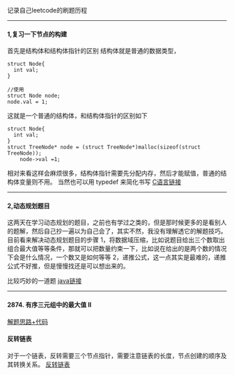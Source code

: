 记录自己leetcode的刷题历程

------
#### 1,复习一下节点的构建
首先是结构体和结构体指针的区别
结构体就是普通的数据类型，
```
struct Node{
  int val;
}

//使用
struct Node node;
node.val = 1;	
```

这就是一个普通的结构体，和结构体指针的区别如下
```
struct Node{
  int val;
}
struct TreeNode* node = (struct TreeNode*)malloc(sizeof(struct TreeNode));
	node->val =1;
```
相对来看这样会麻烦很多，结构体指针需要先分配内存，然后才能赋值，普通的结构体变量则不用。
当然也可以用  typedef  来简化书写
[C语言链接](https://github.com/iszhixiang/leetcode_solve/blob/main/%E8%8A%82%E7%82%B9%E4%BA%8C%E5%8F%89%E6%A0%91%E7%9A%84%E6%9E%84%E5%BB%BA.cpp)

--------------
#### 2,动态规划题目
这两天在学习动态规划的题目，之前也有学过之类的，但是那时候更多的是看别人的题解，然后自己抄一遍以为自己会了，其实不然，我没有理解透它的解题技巧。
目前看来解决动态规划题目的步骤
1，将数据域压缩，比如说题目给出三个数取出组合最大值等等条件，那就可以把数量约束一下，比如说在给出的是两个数的情况下会是什么情况，一个数又是如何等等
2，递推公式，这一点其实是最难的，递推公式不好推，但是慢慢找还是可以想出来的。

比较巧妙的一道题  [java链接](https://github.com/iszhixiang/leetcode_solve/blob/main/leetcode_3186%E6%96%BD%E5%92%92%E7%9A%84%E6%9C%80%E5%A4%A7%E6%80%BB%E4%BC%A4%E5%AE%B3.java)

----
#### 2874. 有序三元组中的最大值 II
[解题思路+代码](https://github.com/iszhixiang/leetcode_solve/blob/main/leetcode_2874%E6%9C%89%E5%BA%8F%E4%B8%89%E5%85%83%E7%BB%84%E4%B8%AD%E7%9A%84%E6%9C%80%E5%A4%A7%E5%80%BC.java)

#### 反转链表
对于一个链表，反转需要三个节点指针，需要注意链表的长度，节点创建的顺序及其转换关系。
[反转链表](https://github.com/iszhixiang/leetcode_solve/blob/main/%E5%8F%8D%E8%BD%AC%E9%93%BE%E8%A1%A8.cpp)
